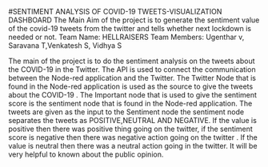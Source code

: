 #SENTIMENT ANALYSIS OF COVID-19 TWEETS-VISUALIZATION DASHBOARD The Main Aim of the project is to generate the sentiment value of the covid-19 tweets from the twitter and tells whether next lockdown is needed or not. Team Name: HELLRAISERS Team Members: Ugenthar v, Saravana T,Venkatesh S, Vidhya S

The main of the project is to do the sentiment analysis on the tweets about the COVID-19 in the Twitter. The API is used to connect the communication between the Node-red application and the Twitter. The Twitter Node that is found in the Node-red application is used as the source to give the tweets about the COVID-19 . The Important node that is used to give the sentiment score is the sentiment node that is found in the Node-red application. The tweets are given as the input to the Sentiment node the sentiment node separates the tweets as POSITIVE,NEUTRAL AND NEGATIVE. If the value is positive then there was positive thing going on the twitter, if the sentiment score is negative then there was negative action going on the twitter . If the value is neutral then there was a neutral action going in the twitter. It will be very helpful to known about the public opinion.

